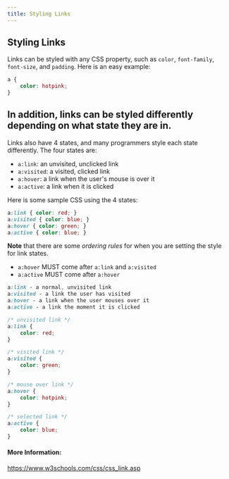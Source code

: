 ```yaml
---
title: Styling Links
---
```

## Styling Links
Links can be styled with any CSS property, such as ```color```, ```font-family```, ```font-size```, and ```padding```.
Here is an easy example:
```css
a {
    color: hotpink;
}
```

## In addition, links can be styled differently depending on what state they are in.
Links also have 4 states, and many programmers style each state differently.
The four states are:
* ```a:link```: an unvisited, unclicked link
* ```a:visited```: a visited, clicked link
* ```a:hover```: a link when the user's mouse is over it
* ```a:active```: a link when it is clicked

Here is some sample CSS using the 4 states:
```css
a:link { color: red; }
a:visited { color: blue; }
a:hover { color: green; }
a:active { color: blue; }
```

**Note** that there are some *ordering rules* for when you are setting the style for link states.
* ```a:hover``` MUST come after ```a:link``` and ```a:visited```
* ```a:active``` MUST come after ```a:hover```

```css
a:link - a normal, unvisited link
a:visited - a link the user has visited
a:hover - a link when the user mouses over it
a:active - a link the moment it is clicked
```

```css
/* unvisited link */
a:link {
    color: red;
}

/* visited link */
a:visited {
    color: green;
}

/* mouse over link */
a:hover {
    color: hotpink;
}

/* selected link */
a:active {
    color: blue;
}
```
#### More Information:
https://www.w3schools.com/css/css_link.asp


